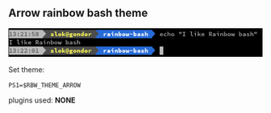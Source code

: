 **Arrow** rainbow bash theme
-------------------------

![Arrow theme](/themes/arrow/snapshot.png?raw=true)

Set theme:

    PS1=$RBW_THEME_ARROW

plugins used:
 **NONE**